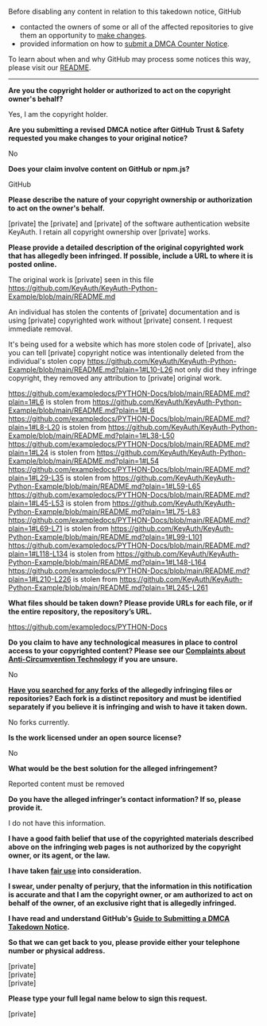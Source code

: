Before disabling any content in relation to this takedown notice, GitHub
- contacted the owners of some or all of the affected repositories to give them an opportunity to [make changes](https://docs.github.com/en/github/site-policy/dmca-takedown-policy#a-how-does-this-actually-work).
- provided information on how to [submit a DMCA Counter Notice](https://docs.github.com/en/articles/guide-to-submitting-a-dmca-counter-notice).

To learn about when and why GitHub may process some notices this way, please visit our [README](https://github.com/github/dmca/blob/master/README.md#anatomy-of-a-takedown-notice).

---

**Are you the copyright holder or authorized to act on the copyright owner's behalf?**

Yes, I am the copyright holder.

**Are you submitting a revised DMCA notice after GitHub Trust & Safety requested you make changes to your original notice?**

No

**Does your claim involve content on GitHub or npm.js?**

GitHub

**Please describe the nature of your copyright ownership or authorization to act on the owner's behalf.**

[private] the [private] and [private] of the software authentication website KeyAuth. I retain all copyright ownership over [private] works.

**Please provide a detailed description of the original copyrighted work that has allegedly been infringed. If possible, include a URL to where it is posted online.**

The original work is [private] seen in this file https://github.com/KeyAuth/KeyAuth-Python-Example/blob/main/README.md

An individual has stolen the contents of [private] documentation and is using [private] copyrighted work without [private] consent. I request immediate removal.

It's being used for a website which has more stolen code of [private], also you can tell [private] copyright notice was intentionally deleted from the individual's stolen copy https://github.com/KeyAuth/KeyAuth-Python-Example/blob/main/README.md?plain=1#L10-L26 not only did they infringe copyright, they removed any attribution to [private] original work.

https://github.com/exampledocs/PYTHON-Docs/blob/main/README.md?plain=1#L6 is stolen from https://github.com/KeyAuth/KeyAuth-Python-Example/blob/main/README.md?plain=1#L6  
https://github.com/exampledocs/PYTHON-Docs/blob/main/README.md?plain=1#L8-L20 is stolen from https://github.com/KeyAuth/KeyAuth-Python-Example/blob/main/README.md?plain=1#L38-L50  
https://github.com/exampledocs/PYTHON-Docs/blob/main/README.md?plain=1#L24 is stolen from https://github.com/KeyAuth/KeyAuth-Python-Example/blob/main/README.md?plain=1#L54  
https://github.com/exampledocs/PYTHON-Docs/blob/main/README.md?plain=1#L29-L35 is stolen from https://github.com/KeyAuth/KeyAuth-Python-Example/blob/main/README.md?plain=1#L59-L65  
https://github.com/exampledocs/PYTHON-Docs/blob/main/README.md?plain=1#L45-L53 is stolen from https://github.com/KeyAuth/KeyAuth-Python-Example/blob/main/README.md?plain=1#L75-L83  
https://github.com/exampledocs/PYTHON-Docs/blob/main/README.md?plain=1#L69-L71 is stolen from https://github.com/KeyAuth/KeyAuth-Python-Example/blob/main/README.md?plain=1#L99-L101  
https://github.com/exampledocs/PYTHON-Docs/blob/main/README.md?plain=1#L118-L134 is stolen from https://github.com/KeyAuth/KeyAuth-Python-Example/blob/main/README.md?plain=1#L148-L164  
https://github.com/exampledocs/PYTHON-Docs/blob/main/README.md?plain=1#L210-L226 is stolen from https://github.com/KeyAuth/KeyAuth-Python-Example/blob/main/README.md?plain=1#L245-L261

**What files should be taken down? Please provide URLs for each file, or if the entire repository, the repository’s URL.**

https://github.com/exampledocs/PYTHON-Docs

**Do you claim to have any technological measures in place to control access to your copyrighted content? Please see our <a href="https://docs.github.com/articles/guide-to-submitting-a-dmca-takedown-notice#complaints-about-anti-circumvention-technology">Complaints about Anti-Circumvention Technology</a> if you are unsure.**

No

**<a href="https://docs.github.com/articles/dmca-takedown-policy#b-what-about-forks-or-whats-a-fork">Have you searched for any forks</a> of the allegedly infringing files or repositories? Each fork is a distinct repository and must be identified separately if you believe it is infringing and wish to have it taken down.**

No forks currently.

**Is the work licensed under an open source license?**

No

**What would be the best solution for the alleged infringement?**

Reported content must be removed

**Do you have the alleged infringer’s contact information? If so, please provide it.**

I do not have this information.

**I have a good faith belief that use of the copyrighted materials described above on the infringing web pages is not authorized by the copyright owner, or its agent, or the law.**

**I have taken <a href="https://www.lumendatabase.org/topics/22">fair use</a> into consideration.**

**I swear, under penalty of perjury, that the information in this notification is accurate and that I am the copyright owner, or am authorized to act on behalf of the owner, of an exclusive right that is allegedly infringed.**

**I have read and understand GitHub's <a href="https://docs.github.com/articles/guide-to-submitting-a-dmca-takedown-notice/">Guide to Submitting a DMCA Takedown Notice</a>.**

**So that we can get back to you, please provide either your telephone number or physical address.**

[private]  
[private]  
[private]  

**Please type your full legal name below to sign this request.**

[private]  
